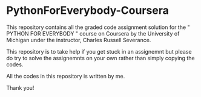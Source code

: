 # PythonForEverybody-Coursera

This repository contains all the graded code assignment solution for the " PYTHON FOR EVERYBODY " course on Coursera by the University of Michigan under the instructor, Charles Russell Severance.

This repository is to take help if you get stuck in an assignemnt but please do try to solve the assignemnts on your own rather than simply copying the codes.

All the codes in this repository is written by me.

Thank you!
